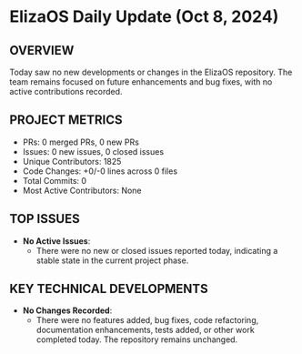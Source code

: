 # ElizaOS Daily Update (Oct 8, 2024)

## OVERVIEW 
Today saw no new developments or changes in the ElizaOS repository. The team remains focused on future enhancements and bug fixes, with no active contributions recorded.

## PROJECT METRICS
- PRs: 0 merged PRs, 0 new PRs
- Issues: 0 new issues, 0 closed issues
- Unique Contributors: 1825
- Code Changes: +0/-0 lines across 0 files
- Total Commits: 0
- Most Active Contributors: None

## TOP ISSUES
- **No Active Issues**: 
  - There were no new or closed issues reported today, indicating a stable state in the current project phase.

## KEY TECHNICAL DEVELOPMENTS
- **No Changes Recorded**: 
  - There were no features added, bug fixes, code refactoring, documentation enhancements, tests added, or other work completed today. The repository remains unchanged.